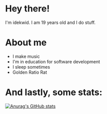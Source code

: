 # Hey there!

I'm idekwid. I am 19 years old and I do stuff.

# About me 
- I make music 
- I'm in education for software development
- I sleep sometimes
- Golden Ratio Rat

# And lastly, some stats:

[![Anurag's GitHub stats](https://github-readme-stats.vercel.app/api?username=idekwid&theme=transparent&show_icons=true)](https://github.com/anuraghazra/github-readme-stats)
